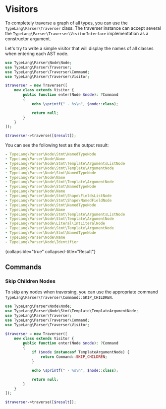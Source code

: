 # Visitors

<primary-label ref="parser-component"/>
<show-structure for="chapter" depth="2"/>

To completely traverse a graph of all types, you can use the
`TypeLang\Parser\Traverser` class. The traverser instance can accept several
the `TypeLang\Parser\Traverser\VisitorInterface` implementation as a constructor
argument.

Let's try to write a simple visitor that will display the names of all classes
when entering each AST node.

```php
use TypeLang\Parser\Node\Node;
use TypeLang\Parser\Traverser;
use TypeLang\Parser\Traverser\Command;
use TypeLang\Parser\Traverser\Visitor;

$traverser = new Traverser([
    new class extends Visitor {
        public function enter(Node $node): ?Command
        {
            echo \sprintf(" - %s\n", $node::class);

            return null;
        }
    }
]);

$traverser->traverse([$result]);
```

You can see the following text as the output result:

```yaml
- TypeLang\Parser\Node\Stmt\NamedTypeNode
- TypeLang\Parser\Node\Name
- TypeLang\Parser\Node\Stmt\Template\ArgumentsListNode
- TypeLang\Parser\Node\Stmt\Template\ArgumentNode
- TypeLang\Parser\Node\Stmt\NamedTypeNode
- TypeLang\Parser\Node\Name
- TypeLang\Parser\Node\Stmt\Template\ArgumentNode
- TypeLang\Parser\Node\Stmt\NamedTypeNode
- TypeLang\Parser\Node\Name
- TypeLang\Parser\Node\Stmt\Shape\FieldsListNode
- TypeLang\Parser\Node\Stmt\Shape\NamedFieldNode
- TypeLang\Parser\Node\Stmt\NamedTypeNode
- TypeLang\Parser\Node\Name
- TypeLang\Parser\Node\Stmt\Template\ArgumentsListNode
- TypeLang\Parser\Node\Stmt\Template\ArgumentNode
- TypeLang\Parser\Node\Literal\IntLiteralNode
- TypeLang\Parser\Node\Stmt\Template\ArgumentNode
- TypeLang\Parser\Node\Stmt\NamedTypeNode
- TypeLang\Parser\Node\Name
- TypeLang\Parser\Node\Identifier
```
{collapsible="true" collapsed-title="Result"}

## Commands

### Skip Children Nodes

To skip any nodes when traversing, you can use the appropriate
command `TypeLang\Parser\Traverser\Command::SKIP_CHILDREN`.

```php
use TypeLang\Parser\Node\Node;
use TypeLang\Parser\Node\Stmt\Template\TemplateArgumentNode;
use TypeLang\Parser\Traverser;
use TypeLang\Parser\Traverser\Command;
use TypeLang\Parser\Traverser\Visitor;

$traverser = new Traverser([
    new class extends Visitor {
        public function enter(Node $node): ?Command
        {
            if ($node instanceof TemplateArgumentNode) {
                return Command::SKIP_CHILDREN;
            }

            echo \sprintf(" - %s\n", $node::class);

            return null;
        }
    }
]);

$traverser->traverse([$result]);
```
